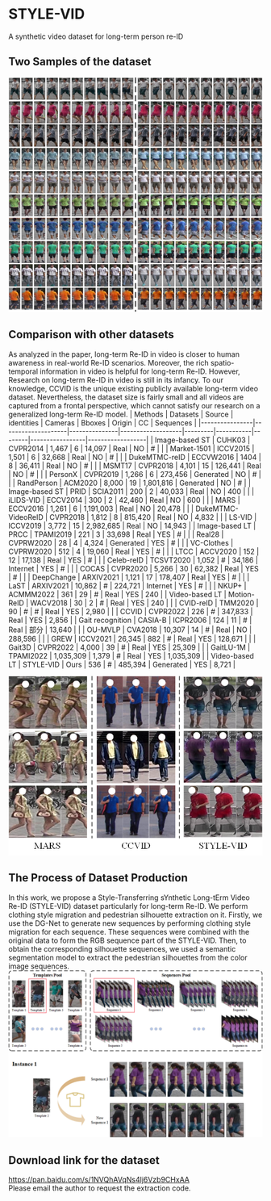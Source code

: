 # STYLE-VID
A synthetic video dataset for long-term person re-ID

## Two Samples of the dataset
![image](./picture/Samples.png)

## Comparison with other datasets

As analyzed in the paper, long-term Re-ID in video is closer to human awareness in real-world Re-ID scenarios. Moreover, the rich spatio-temporal information in video is helpful for long-term Re-ID. However, Research on long-term Re-ID in video is still in its infancy. To our knowledge, CCVID is the unique existing publicly available long-term video dataset. Nevertheless, the dataset size is fairly small and all videos are captured from a frontal perspective, which cannot satisfy our research on a generalized long-term Re-ID model.
|    Methods     |      Datasets      | Source        | identities        | Cameras | Bboxes    | Origin | CC  | Sequences        |
|----------------|--------------------|---------------|-------------------|---------|-----------|--------|-----------------|------------------|
| Image-based ST | CUHK03             | CVPR2014  | 1,467     | 6     | 14,097    | Real     | NO  | #         |
|                | Market-1501        | ICCV2015  | 1,501     | 6     | 32,668    | Real    | NO  | #         |
|                | DukeMTMC-reID      | ECCVW2016 | 1404      | 8     | 36,411    | Real     | NO  | #         |
|                | MSMT17             | CVPR2018  | 4,101     | 15    | 126,441   | Real     | NO  | #         |
|                | PersonX            | CVPR2019  | 1,266     | 6     | 273,456   | Generated    | NO  | #         |
|                | RandPerson         | ACM2020   | 8,000     | 19    | 1,801,816 | Generated    | NO  | #         |
| Image-based ST | PRID               | SCIA2011  | 200       | 2     | 40,033    | Real     | NO  | 400       |
|                | iLIDS-VID          | ECCV2014  | 300       | 2     | 42,460    | Real     | NO  | 600       |
|                | MARS               | ECCV2016  | 1,261     | 6     | 1,191,003 | Real     | NO  | 20,478    |
|                | DukeMTMC-VideoReID | CVPR2018  | 1,812     | 8     | 815,420   | Real     | NO  | 4,832     |
|                | LS-VID             | ICCV2019  | 3,772     | 15    | 2,982,685 | Real     | NO  | 14,943    |
| Image-based LT | PRCC               | TPAMI2019 | 221       | 3     | 33,698    | Real     | YES | #         |
|         | Real28             | CVPRW2020 | 28        | 4     | 4,324     | Generated    | YES | #         |
|         | VC-Clothes         | CVPRW2020 | 512       | 4     | 19,060    | Real     | YES | #         |
|         | LTCC               | ACCV2020  | 152       | 12    | 17,138    | Real     | YES | #         |
|         | Celeb-reID         | TCSVT2020 | 1,052     | #     | 34,186    | Internet    | YES | #         |
|         | COCAS              | CVPR2020  | 5,266     | 30    | 62,382    | Real     | YES | #         |
|         | DeepChange         | ARXIV2021 | 1,121     | 17    | 178,407   | Real     | YES | #         |
|         | LaST               | ARXIV2021 | 10,862    | #     | 224,721   | Internet    | YES | #         |
|         | NKUP+              | ACMMM2022 | 361       | 29    | #         | Real     | YES | 240       |
| Video-based LT | Motion-ReID        | WACV2018  | 30        | 2     | #         | Real     | YES | 240       |
|         | CVID-reID          | TMM2020   | 90        | #     | #         | Real     | YES | 2,980     |
|         | CCVID              | CVPR2022  | 226       | #     | 347,833   | Real     | YES | 2,856     |
| Gait recognition    | CASIA-B            | ICPR2006  | 124       | 11    | #         | Real     | 部分  | 13,640    |
|         | OU-MVLP            | CVA2018   | 10,307    | 14    | #         | Real     | NO  | 288,596   |
|         | GREW               | ICCV2021  | 26,345    | 882   | #         | Real     | YES | 128,671   |
|         | Gait3D             | CVPR2022  | 4,000     | 39    | #         | Real     | YES | 25,309    |
|         | GaitLU-1M          | TPAMI2022 | 1,035,309 | 1,379 | #         | Real     | YES | 1,035,309 |
| Video-based LT | STYLE-VID          | Ours       | 536       | #     | 485,394   | Generated    | YES | 8,721     |


![image](./picture/Comparison.png)

## The Process of Dataset Production
In this work, we propose a Style-Transferring sYnthetic Long-tErm Video Re-ID (STYLE-VID) dataset particularly for long-term Re-ID. We perform clothing style migration and pedestrian silhouette extraction on it. Firstly, we use the DG-Net to generate new sequences by performing clothing style migration for each sequence. These sequences were combined with the original data to form the RGB sequence part of the STYLE-VID. Then, to obtain the corresponding silhouette sequences, we used a semantic segmentation model to extract the pedestrian silhouettes from the color image sequences. 
![image](./picture/Generating.png)

## Download link for the dataset
https://pan.baidu.com/s/1NVQhAVqNs4lj6Vzb9CHxAA  
Please email the author to request the extraction code.
